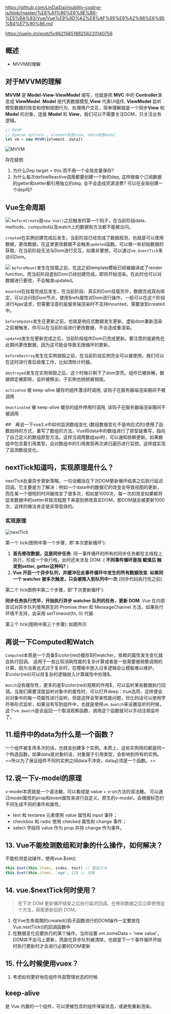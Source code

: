 https://github.com/LinDaiDai/niubility-coding-js/blob/master/%E6%A1%86%E6%9E%B6-%E5%BA%93/Vue/Vue%E9%9D%A2%E8%AF%95%E9%A2%98%E6%95%B4%E7%90%86.md


https://juejin.im/post/5c6621565188256220140756
## 概述
* MVVM的理解


## 对于MVVM的理解
**MVVM** 是 **Model-View-ViewModel** 缩写，也就是把 **MVC** 中的 **Controller**演变成 **ViewModel**. **Model** 层代表数据模型,**View** 代表UI组件, **ViewModel** 监听模型数据的改变和控制视图行为、处理用户交互，简单理解就是一个同步**View** 和 **Model** 的对象，连接 **Model** 和 **View**，我们可以不需要关注DOM，只关注业务逻辑。

```js
// MVVM
// @param options , elenent就是view, data就是model
let vm = new MVVM({element, data})
```
![MVVM](./图片/MVVM.jpg)


存在疑惑: 
1. 为什么Dep.target = this 而不用一个全局变量保存?
2. 为什么每次defineReactive调用都要创建一个新的dep, 这样做每个订阅数据的getter和setter都引用独立的dep, 会不会造成资源浪费? 可以在全局创建一个dep吗?


## Vue生命周期
![](图片/vue生命周期.png)
```beforeCreate```是```new Vue()```之后触发的第一个钩子，在当前阶段data、methods、computed以及watch上的数据和方法都不能被访问。

```created```在实例创建完成后发生，当前阶段已经完成了数据观测，也就是可以使用数据，更改数据，在这里更改数据不会触发```updated```函数。可以做一些初始数据的获取，在当前阶段无法与Dom进行交互，如果非要想，可以通过```vm.$nextTick```来访问Dom。

![](图片/vue生命周期2.png)
```beforeMount```发生在挂载之前，在这之前template模板已经被编译成了render function。而当前阶段虚拟Dom已经创建完成，即将开始渲染。在此时也可以对数据进行更改，不会触发updated。

```mounted```在挂载完成后发生，在当前阶段，真实的Dom挂载完毕，数据完成双向绑定，可以访问到Dom节点，使用$refs属性对Dom进行操作。一般可以在这个阶段进行Ajax请求，但需要注意的是服务端渲染时不支持mounted，需要放到created中。

```beforeUpdate```发生在更新之前，也就是响应式数据发生更新，虚拟dom重新渲染之前被触发，你可以在当前阶段进行更改数据，不会造成重渲染。

```updated```发生在更新完成之后，当前阶段组件Dom已完成更新。要注意的是避免在此期间更改数据，因为这可能会导致无限循环的更新。

```beforeDestroy```发生在实例销毁之前，在当前阶段实例完全可以被使用，我们可以在这时进行善后收尾工作，比如清除计时器。

```destroyed```发生在实例销毁之后，这个时候只剩下了dom空壳。组件已被拆解，数据绑定被卸除，监听被移出，子实例也统统被销毁。

``` activated ``` 被 keep-alive 缓存的组件激活时调用, 该钩子在服务器端渲染期间不被调用

``` deactivated ``` 被 keep-alive 缓存的组件停用时调用, 该钩子在服务器端渲染期间不被调用

##　再说一下vue2.x中如何监测数组变化
(数组数据变化不是响应式的)使用了函数劫持的方式，重写了数组的方法，Vue将data中的数组进行了原型链重写，指向了自己定义的数组原型方法。这样当调用数组api时，可以通知依赖更新。如果数组中包含着引用类型，会对数组中的引用类型再次递归遍历进行监控。这样就实现了监测数组变化。

## nextTick知道吗，实现原理是什么？

nextTick批量异步更新策略，一句话概括在下次DOM更新循环结束之后执行延迟回调。它主要是为了解决：例如一个data中的数据它的改变会导致视图的更新，而在某一个很短的时间被改变了很多次，假如是1000次，每一次的改变如果都将促发数据中的setter并按流程跑下来直到修改真实DOM，那DOM就会被更新1000次，这样的做法肯定是非常低效的。

### 实现原理

![nextTick](./图片/nextTick.png)

第一个 tick(图例中第一个步骤，即'本次更新循环'):

   1. **首先修改数据，这是同步任务**. 同一事件循环的所有的同步任务都在主线程上执行，形成一个执行栈，此时还未涉及 DOM. ( **不同事件循环是指 赋值后 触发到setter, getter这种吗?** )  
   2. **Vue 开启一个异步队列，并缓冲在此事件循环中发生的所有数据改变. 如果同一个 watcher 被多次触发，只会被推入到队列中一次** (同步代码执行完之前).

第二个 tick图例中第二个步骤，即'下次更新循环'):

**同步任务执行完毕，开始执行异步 watcher 队列的任务，更新 DOM** .Vue 在内部尝试对异步队列使用原生的 Promise.then 和 MessageChannel 方法，如果执行环境不支持，会采用 setTimeout(fn, 0) 代替.

第三个 tick(图例中第三个步骤): 如图所示

## 再说一下Computed和Watch
```Computed```本质是一个具备$\color{red}缓存$的watcher，依赖的属性发生变化就会执行回调。 适用于一些比较消耗性能的复杂计算或者是一些需要被频繁调用的计算。因为当表达式过于复杂时，在模板中放入过多逻辑会让模板难以维护，$\color{red}可以将复杂的逻辑放入计算属性中处理$。

```Watch```没有缓存性，更多的是$\color{red}观察的作用$，可以监听某些数据执行回调。当我们需要深度监听对象中的属性时，可以打开deep：true选项，这样便会对对象中的每一项属性进行监听。但是这样会带来性能问题，优化的话可以使用字符串形式监听，如果没有写到组件中，也就是使用```vm.$watch```来设置监听的时候，这个```vm.$watch```是会返回一个取消观察函数，调用这个函数就可以手动注销监听了。


## 11.组件中的data为什么是一个函数？
一个组件被复用多次的话，也就会创建多个实例。本质上，这些实例用的都是同一个构造函数。如果data是对象的话，对象属于引用类型，会影响到所有的实例。==所以为了保证组件不同的实例之间data不冲突，data必须是一个函数。==

## 12.说一下v-model的原理
v-model本质就是一个语法糖，可以看成是:value + v-on方法的语法糖。 可以通过model属性的prop和event属性来进行自定义。原生的v-model，会根据标签的不同生成不同的事件和属性。

* text 和 textarea 元素使用 value 属性和 input 事件；
* checkbox 和 radio 使用 checked 属性和 change 事件；
* select 字段将 value 作为 prop 并将 change 作为事件。

## 13. Vue不能检测数组和对象的什么操作，如何解决？
不能检测变动操作，使用vue.$set()
```js
this.$set(this.items, index, test) // 数组方法
this.$set(this.items, 'age', 12) // 对象
```

## 14. vue.$nextTick何时使用？
> 在下次 DOM 更新循环结束之后执行延迟回调。在修改数据之后立即使用这个方法，获取更新后的 DOM。

1. 在Vue生命周期的created()钩子函数进行的DOM操作一定要放在Vue.nextTick()的回调函数中
2. 在数据变化后要执行的某个操作，当你设置 vm.someData = 'new value'，DOM并不会马上更新，而是在异步队列被清除，也就是下一个事件循环开始时执行更新时才会进行必要的DOM更新


## 15. 什么时候使用vuex？
1. 考虑如何更好地在组件外部管理状态的时候


## keep-alive 
是 Vue 内置的一个组件，可以使被包含的组件保留状态，或避免重新渲染。